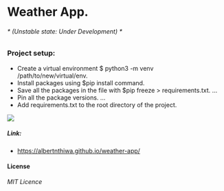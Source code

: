 # Weather App.

###### * (Unstable state: Under Development) *

### Project setup:

* Create a virtual environment $ python3 -m venv /path/to/new/virtual/env.
* Install packages using $pip install <package> command.
* Save all the packages in the file with $pip freeze > requirements.txt. ...
* Pin all the package versions. ...
* Add requirements.txt to the root directory of the project.





![](os12-iphone-x-weather-app-raining-animation.gif)



  
##### Link:
* https://albertnthiwa.github.io/weather-app/

#### License
*MIT Licence*
